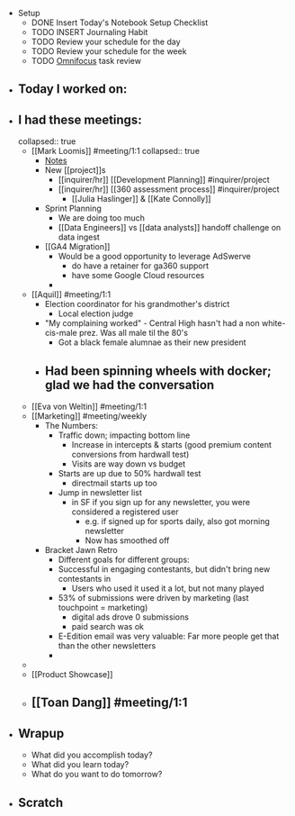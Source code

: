 - Setup
	- DONE Insert Today's Notebook Setup Checklist
	- TODO INSERT Journaling Habit
	- TODO Review your schedule for the day
	- TODO Review your schedule for the week
	- TODO [Omnifocus](omnifocus://) task review
- ## Today I worked on:
- ## I had these meetings:
  collapsed:: true
	- [[Mark Loomis]] #meeting/1:1
	  collapsed:: true
		- [Notes](https://inquirer.atlassian.net/wiki/spaces/KB/pages/edit-v2/1794506799)
		- New [[project]]s
			- [[inquirer/hr]] [[Development Planning]] #inquirer/project
			- [[inquirer/hr]] [[360 assessment process]] #inquirer/project
				- [[Julia Haslinger]] & [[Kate Connolly]]
		- Sprint Planning
			- We are doing too much
			- [[Data Engineers]] vs [[data analysts]] handoff challenge on data ingest
		- [[GA4 Migration]]
			- Would be a good opportunity to leverage AdSwerve
				- do have a retainer for ga360 support
				- have some Google Cloud resources
			-
	- [[Aquil]] #meeting/1:1
		- Election coordinator for his grandmother's district
			- Local election judge
		- "My complaining worked" - Central High hasn't had a non white-cis-male prez. Was all male til the 80's
			- Got a black female alumnae as their new president
		- Had been spinning wheels with docker; glad we had the conversation
			-
	- [[Eva von Weltin]] #meeting/1:1
	- [[Marketing]] #meeting/weekly
		- The Numbers:
			- Traffic down; impacting bottom line
				- Increase in intercepts & starts (good premium content conversions from hardwall test)
				- Visits are way down vs budget
			- Starts are up due to 50% hardwall test
				- directmail starts up too
			- Jump in newsletter list
				- in SF if you sign up for any newsletter, you were considered a registered user
					- e.g. if signed up for sports daily, also got morning newsletter
					- Now has smoothed off
		- Bracket Jawn Retro
			- Different goals for different groups:
			- Successful in engaging contestants, but didn't bring new contestants in
				- Users who used it used it a lot, but not many played
			- 53% of submissions were driven by marketing (last touchpoint = marketing)
				- digital ads drove 0 submissions
				- paid search was ok
			- E-Edition email was very valuable: Far more people get that than the other newsletters
			-
	-
	- [[Product Showcase]]
	- [[Toan Dang]] #meeting/1:1
		-
- ## Wrapup
	- What did you accomplish today?
	- What did you learn today?
	- What do you want to do tomorrow?
- ## Scratch